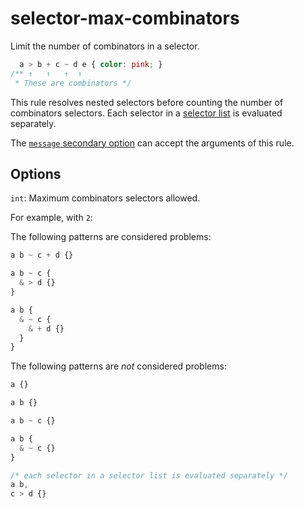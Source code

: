 # selector-max-combinators  
  
Limit the number of combinators in a selector.  
  
<!-- prettier-ignore -->  
```css  
  a > b + c ~ d e { color: pink; }  
/** ↑   ↑   ↑  ↑  
 * These are combinators */  
```  
  
This rule resolves nested selectors before counting the number of combinators selectors. Each selector in a [selector list](https://www.w3.org/TR/selectors4/#selector-list) is evaluated separately.  
  
The [`message` secondary option](../../../docs/user-guide/configure.md#message) can accept the arguments of this rule.  
  
## Options  
  
`int`: Maximum combinators selectors allowed.  
  
For example, with `2`:  
  
The following patterns are considered problems:  
  
<!-- prettier-ignore -->  
```css  
a b ~ c + d {}  
```  
  
<!-- prettier-ignore -->  
```css  
a b ~ c {  
  & > d {}  
}  
```  
  
<!-- prettier-ignore -->  
```css  
a b {  
  & ~ c {  
    & + d {}  
  }  
}  
```  
  
The following patterns are _not_ considered problems:  
  
<!-- prettier-ignore -->  
```css  
a {}  
```  
  
<!-- prettier-ignore -->  
```css  
a b {}  
```  
  
<!-- prettier-ignore -->  
```css  
a b ~ c {}  
```  
  
<!-- prettier-ignore -->  
```css  
a b {  
  & ~ c {}  
}  
```  
  
<!-- prettier-ignore -->  
```css  
/* each selector in a selector list is evaluated separately */  
a b,  
c > d {}  
```  
